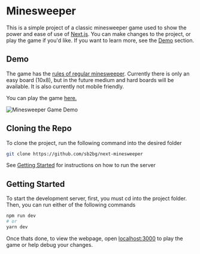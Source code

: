 # Minesweeper

This is a simple project of a classic minesweeper game used to show the power and ease of use of [Next.js](https://nextjs.org). You can make changes to the project, or play the game if you'd like. If you want to learn more, see the [Demo](#demo) section.

## Demo

The game has the [rules of regular minesweeper](https://www.instructables.com/How-to-play-minesweeper/). Currently there is only an easy board (10x8), but in the future medium and hard boards will be available. It is also currently not mobile friendly.

You can play the game [here.](https://next-minesweeper.vercel.app)

![Minesweeper Game Demo](https://i.imgur.com/yYdpNm6.png)

## Cloning the Repo

To clone the project, run the following command into the desired folder

```bash
git clone https://github.com/sb2bg/next-minesweeper
```

See [Getting Started](#getting-started) for instructions on how to run the server

## Getting Started

To start the development server, first, you must cd into the project folder. Then, you can run either of the following commands

```bash
npm run dev
# or
yarn dev
```

Once thats done, to view the webpage, open [localhost:3000](http://localhost:3000) to play the game or help debug your changes.
